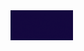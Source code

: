<img src='/Software Development Solutions (1).gif' width='100'>


<!---
khawlailahi/khawlailahi is a ✨ special ✨ repository because its `README.md` (this file) appears on your GitHub profile.
You can click the Preview link to take a look at your changes.
--->
